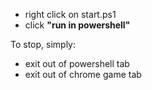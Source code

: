 
- right click on start.ps1
- click **"run in powershell"**


To stop, simply:

- exit out of powershell tab 
- exit out of chrome game tab